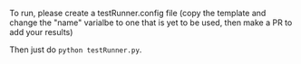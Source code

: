 To run, please create a testRunner.config file (copy the template and change the "name" varialbe to one that is yet to be used, then make a PR to add your results)

Then just do `python testRunner.py`.
